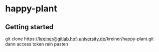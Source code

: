 # happy-plant



## Getting started

git clone https://kreiner@gitlab.hof-university.de/kreiner/happy-plant.git
dann access token rein pasten